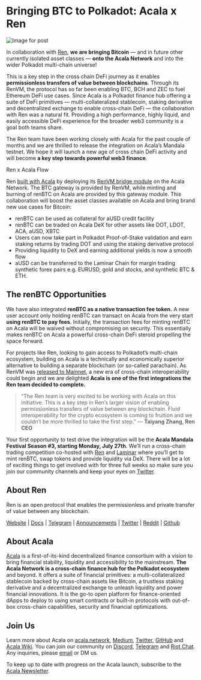 # Bringing BTC to Polkadot: Acala x Ren

![Image for post](https://miro.medium.com/max/3200/0*t3D78kECFlwX7T1L)

In collaboration with [Ren](https://renproject.io/), **we are bringing Bitcoin** — and in future other currently isolated asset classes — **onto the Acala Network** and into the wider Polkadot multi-chain universe!

This is a key step in the cross chain DeFi journey as it enables **permissionless transfers of value between blockchains**. Through its RenVM, the protocol has so far been enabling BTC, BCH and ZEC to fuel Ethereum DeFi use cases. Since Acala is a Polkadot finance hub offering a suite of DeFi primitives — multi-collateralized stablecoin, staking derivative and decentralized exchange to enable cross-chain DeFi — the collaboration with Ren was a natural fit. Providing a high performance, highly liquid, and easily accessible DeFi experience for the broader web3 community is a goal both teams share.

The Ren team have been working closely with Acala for the past couple of months and we are thrilled to release the integration on Acala’s Mandala testnet. We hope it will launch a new age of cross chain DeFi activity and will become **a key step towards powerful web3 finance**.

Ren x Acala Flow

Ren [built with Acala](https://github.com/AcalaNetwork/Acala/wiki/U.-Build-with-Acala) by deploying its [RenVM bridge module](https://github.com/AcalaNetwork/Acala/tree/master/ecosystem-modules/ren/renvm-bridge) on the Acala Network. The BTC gateway is provided by RenVM, while minting and burning of renBTC on Acala are provided by this gateway module. This collaboration will boost the asset classes available on Acala and bring brand new use cases for Bitcoin:

- renBTC can be used as collateral for aUSD credit facility
- renBTC can be traded on Acala DeX for other assets like DOT, LDOT, ACA, aUSD, XBTC
- Users can now take part in Polkadot Proof-of-Stake validation and earn staking returns by trading DOT and using the staking derivative protocol
- Providing liquidity to DeX and earning additional yields is now a smooth flow
- aUSD can be transferred to the Laminar Chain for margin trading synthetic forex pairs e.g. EURUSD, gold and stocks, and synthetic BTC & ETH.

## **The renBTC Opportunities**

We have also integrated **renBTC as a native transaction fee token.** A new user account only holding renBTC can transact on Acala from the very start **using renBTC to pay fees**. Initially, the transaction fees for minting renBTC on Acala will be waived without compromising on security. This essentially makes renBTC on Acala a powerful cross-chain DeFi steroid propelling the space forward.

For projects like Ren, looking to gain access to Polkadot’s multi-chain ecosystem, building on Acala is a technically and economically superior alternative to building a separate blockchain (or so-called parachain). As RenVM was [released to Mainnet](https://medium.com/renproject/renvm-mainnet-release-98cac4c6fa8e), a new era of cross-chain interoperability could begin and we are delighted **Acala is one of the first integrations the Ren team decided to complete.**

> “The Ren team is very excited to be working with Acala on this initiative. This is a key step in Ren’s larger vision of enabling permissionless transfers of value between any blockchain. Fluid interoperability for the crypto ecosystem is coming to fruition and we couldn’t be more thrilled to take the first step.” — **Taiyang Zhang, Ren CEO**

Your first opportunity to test drive the integration will be the **Acala Mandala Festival Season #3, starting Monday, July 27th**. We’ll run a cross-chain trading competition co-hosted with [Ren](https://renproject.io/) and [Laminar](http://laminar.one/) where you’ll get to mint renBTC, swap tokens and provide liquidity via DeX. There will be a lot of exciting things to get involved with for three full weeks so make sure you join our community channels and keep your eyes on [Twitter](https://twitter.com/AcalaNetwork).

## **About Ren**

Ren is an open protocol that enables the permissionless and private transfer of value between any blockchain.

[Website](https://renproject.io/) | [Docs](https://docs.renproject.io/ren) | [Telegram](https://t.me/renproject) | [Announcements](https://t.me/renprojectann) | [Twitter](https://twitter.com/renprotocol) | [Reddit](https://www.reddit.com/r/renproject) | [Github](https://github.com/renproject)

## About Acala

[Acala](http://acala.network/) is a first-of-its-kind decentralized finance consortium with a vision to bring financial stability, liquidity and accessibility to the mainstream. **The Acala Network is a cross-chain finance hub for the Polkadot ecosystem** and beyond. It offers a suite of financial primitives: a multi-collateralized stablecoin backed by cross-chain assets like Bitcoin, a trustless staking derivative and a decentralized exchange to unleash liquidity and power financial innovations. It is the go-to open platform for finance-oriented dApps to deploy to using smart contracts or built-in protocols with out-of-box cross-chain capabilities, security and financial optimizations.

## Join Us

Learn more about Acala on [acala.network](https://acala.network/), [Medium](https://medium.com/acalanetwork), [Twitter](https://twitter.com/AcalaNetwork), [GitHub](https://github.com/AcalaNetwork/Acala) and [Acala Wiki](https://github.com/AcalaNetwork/Acala/wiki). You can join our community on [Discord](https://discord.gg/vdbFVCH), [Telegram](https://t.me/acalaofficial) and [Riot Chat](https://riot.im/app/#/room/#acala:matrix.org). Any inquiries, please [email](http://hello@acala.network/) or DM us.

To keep up to date with progress on the Acala launch, subscribe to the [Acala Newsletter](https://share.hsforms.com/1X9RxkXk-R62I0VNbATaDXw4h8qc).
